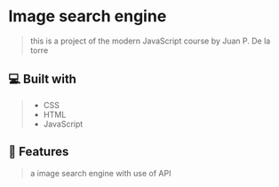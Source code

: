 # Image search engine
> this is a project of the modern JavaScript course by Juan P. De la torre

## 💻 Built with
> - CSS
> - HTML
> - JavaScript

## 💾 Features
> a image search engine with use of API
